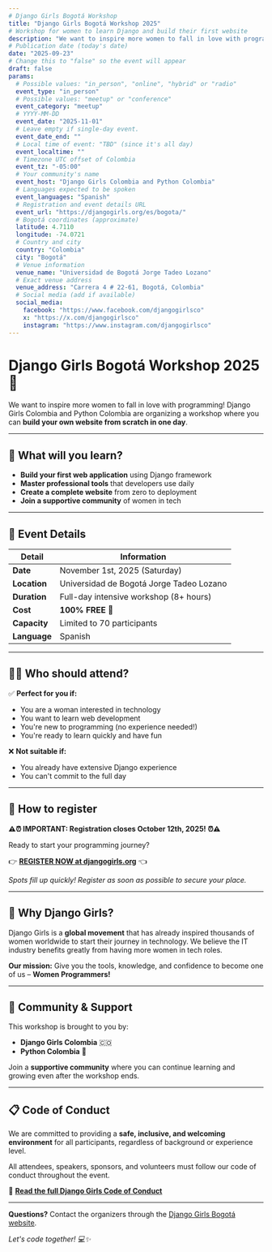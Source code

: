 ```yaml
---
# Django Girls Bogotá Workshop
title: "Django Girls Bogotá Workshop 2025"
# Workshop for women to learn Django and build their first website
description: "We want to inspire more women to fall in love with programming! Free intensive workshop to build your website from scratch."
# Publication date (today's date)
date: "2025-09-23"
# Change this to "false" so the event will appear
draft: false
params:
  # Possible values: "in_person", "online", "hybrid" or "radio"
  event_type: "in_person"
  # Possible values: "meetup" or "conference"
  event_category: "meetup"
  # YYYY-MM-DD
  event_date: "2025-11-01"
  # Leave empty if single-day event.
  event_date_end: ""
  # Local time of event: "TBD" (since it's all day)
  event_localtime: ""
  # Timezone UTC offset of Colombia
  event_tz: "-05:00"
  # Your community's name
  event_host: "Django Girls Colombia and Python Colombia"
  # Languages expected to be spoken
  event_languages: "Spanish"
  # Registration and event details URL
  event_url: "https://djangogirls.org/es/bogota/"
  # Bogotá coordinates (approximate)
  latitude: 4.7110
  longitude: -74.0721
  # Country and city
  country: "Colombia"
  city: "Bogotá"
  # Venue information
  venue_name: "Universidad de Bogotá Jorge Tadeo Lozano"
  # Exact venue address
  venue_address: "Carrera 4 # 22-61, Bogotá, Colombia"
  # Social media (add if available)
  social_media:
    facebook: "https://www.facebook.com/djangogirlsco"
    x: "https://x.com/djangogirlsco"
    instagram: "https://www.instagram.com/djangogirlsco"
---
```


# Django Girls Bogotá Workshop 2025 🚀

We want to inspire more women to fall in love with programming! Django Girls Colombia and Python Colombia are organizing a workshop where you can **build your own website from scratch in one day**.

---

## 🎯 What will you learn?

- **Build your first web application** using Django framework
- **Master professional tools** that developers use daily
- **Create a complete website** from zero to deployment
- **Join a supportive community** of women in tech

---

## 📅 Event Details

| Detail | Information |
|--------|-------------|
| **Date** | November 1st, 2025 (Saturday) |
| **Location** | Universidad de Bogotá Jorge Tadeo Lozano |
| **Duration** | Full-day intensive workshop (8+ hours) |
| **Cost** | **100% FREE** 🎉 |
| **Capacity** | Limited to 70 participants |
| **Language** | Spanish |

---

## 👩‍💻 Who should attend?

✅ **Perfect for you if:**
- You are a woman interested in technology
- You want to learn web development
- You're new to programming (no experience needed!)
- You're ready to learn quickly and have fun

❌ **Not suitable if:**
- You already have extensive Django experience
- You can't commit to the full day

---

## 🚀 How to register

**⚠️⏰ IMPORTANT: Registration closes October 12th, 2025! ⏰⚠️**

Ready to start your programming journey?

👉 **[REGISTER NOW at djangogirls.org](https://djangogirls.org/es/bogota/)** 👈

*Spots fill up quickly! Register as soon as possible to secure your place.*

---

## 💪 Why Django Girls?

Django Girls is a **global movement** that has already inspired thousands of women worldwide to start their journey in technology. We believe the IT industry benefits greatly from having more women in tech roles.

**Our mission:** Give you the tools, knowledge, and confidence to become one of us – **Women Programmers!**

---

## 🤝 Community & Support

This workshop is brought to you by:
- **Django Girls Colombia** 🇨🇴
- **Python Colombia** 🐍

Join a **supportive community** where you can continue learning and growing even after the workshop ends.

---

## 📋 Code of Conduct

We are committed to providing a **safe, inclusive, and welcoming environment** for all participants, regardless of background or experience level.

All attendees, speakers, sponsors, and volunteers must follow our code of conduct throughout the event.

📖 **[Read the full Django Girls Code of Conduct](https://djangogirls.org/coc/)**

---

**Questions?** Contact the organizers through the [Django Girls Bogotá website](https://djangogirls.org/es/bogota/).

*Let's code together! 💻✨*
